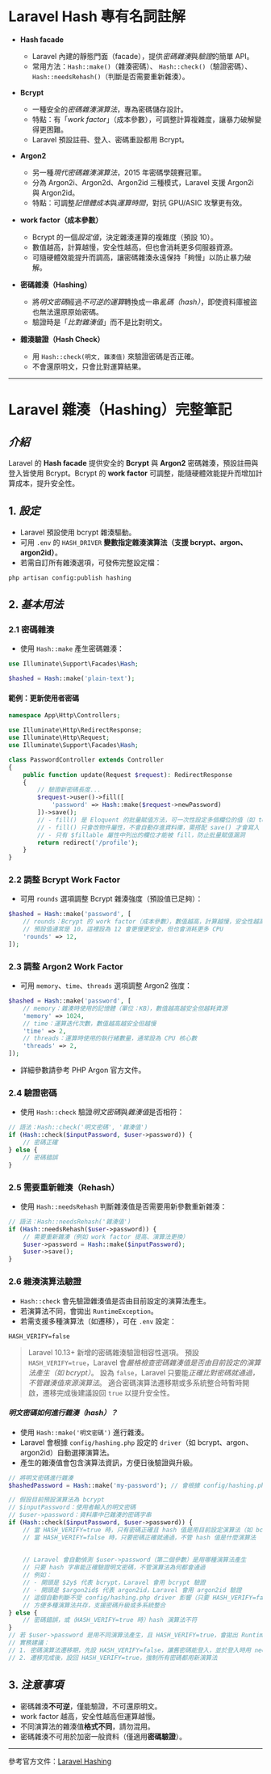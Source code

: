 # Laravel Hash 專有名詞註解

- **Hash facade**
  - Laravel 內建的靜態門面（facade），提供*密碼雜湊*與*驗證*的簡單 API。
  - 常用方法：`Hash::make()`（雜湊密碼）、
            `Hash::check()`（驗證密碼）、
            `Hash::needsRehash()`（判斷是否需要重新雜湊）。

- **Bcrypt**
  - 一種安全的*密碼雜湊演算法*，專為密碼儲存設計。
  - 特點：有「*work factor*」（成本參數），可調整計算複雜度，讓暴力破解變得更困難。
  - Laravel 預設註冊、登入、密碼重設都用 Bcrypt。

- **Argon2**
  - 另一種*現代密碼雜湊演算法*，2015 年密碼學競賽冠軍。
  - 分為 Argon2i、Argon2d、Argon2id 三種模式，Laravel 支援 Argon2i 與 Argon2id。
  - 特點：可調整*記憶體成本*與*運算時間*，對抗 GPU/ASIC 攻擊更有效。

- **work factor（成本參數）**
  - Bcrypt 的一個*設定值*，決定雜湊運算的複雜度（預設 10）。
  - 數值越高，計算越慢，安全性越高，但也會消耗更多伺服器資源。
  - 可隨硬體效能提升而調高，讓密碼雜湊永遠保持「夠慢」以防止暴力破解。

- **密碼雜湊（Hashing）**
  - 將*明文密碼*經過*不可逆的運算*轉換成一串*亂碼（hash）*，即使資料庫被盜也無法還原原始密碼。
  - 驗證時是「*比對雜湊值*」而不是比對明文。

- **雜湊驗證（Hash Check）**
  - 用 `Hash::check(明文, 雜湊值)` 來驗證密碼是否正確。
  - 不會還原明文，只會比對運算結果。

---

# Laravel 雜湊（Hashing）完整筆記

## *介紹*
Laravel 的 **Hash facade** 提供安全的 **Bcrypt** 與 **Argon2** 密碼雜湊，預設註冊與登入皆使用 Bcrypt。Bcrypt 的 **work factor** 可調整，能隨硬體效能提升而增加計算成本，提升安全性。

## 1. *設定*
- Laravel 預設使用 bcrypt 雜湊驅動。
- 可用 `.env` 的 `HASH_DRIVER` **變數指定雜湊演算法（支援 bcrypt、argon、argon2id）**。
- 若需自訂所有雜湊選項，可發佈完整設定檔：

```shell
php artisan config:publish hashing
```

## 2. *基本用法*

### 2.1 **密碼雜湊**
- 使用 `Hash::make` 產生密碼雜湊：

```php
use Illuminate\Support\Facades\Hash;

$hashed = Hash::make('plain-text');
```

#### **範例：更新使用者密碼**
```php
namespace App\Http\Controllers;

use Illuminate\Http\RedirectResponse;
use Illuminate\Http\Request;
use Illuminate\Support\Facades\Hash;

class PasswordController extends Controller
{
    public function update(Request $request): RedirectResponse
    {
        // 驗證新密碼長度...
        $request->user()->fill([
            'password' => Hash::make($request->newPassword)
        ])->save();
        // - fill() 是 Eloquent 的批量賦值方法，可一次性設定多個欄位的值（如 token）
        // - fill() 只會改物件屬性，不會自動存進資料庫，需搭配 save() 才會寫入
        // - 只有 $fillable 屬性中列出的欄位才能被 fill，防止批量賦值漏洞
        return redirect('/profile');
    }
}
```

### 2.2 **調整 Bcrypt Work Factor**
- 可用 `rounds` 選項調整 Bcrypt 雜湊強度（預設值已足夠）：

```php
$hashed = Hash::make('password', [
    // rounds：Bcrypt 的 work factor（成本參數），數值越高，計算越慢，安全性越高
    // 預設值通常是 10，這裡設為 12 會更慢更安全，但也會消耗更多 CPU
    'rounds' => 12,
]);
```

### 2.3 **調整 Argon2 Work Factor**
- 可用 `memory`、`time`、`threads` 選項調整 Argon2 強度：

```php
$hashed = Hash::make('password', [
    // memory：雜湊時使用的記憶體（單位：KB），數值越高越安全但越耗資源
    'memory' => 1024,
    // time：運算迭代次數，數值越高越安全但越慢
    'time' => 2,
    // threads：運算時使用的執行緒數量，通常設為 CPU 核心數
    'threads' => 2,
]);
```
- 詳細參數請參考 PHP Argon 官方文件。

### 2.4 **驗證密碼**
- 使用 `Hash::check` 驗證*明文密碼*與*雜湊值*是否相符：

```php
// 語法：Hash::check('明文密碼', '雜湊值')
if (Hash::check($inputPassword, $user->password)) {
    // 密碼正確
} else {
    // 密碼錯誤
}
```

### 2.5 **需要重新雜湊（Rehash）**
- 使用 `Hash::needsRehash` 判斷雜湊值是否需要用新參數重新雜湊：

```php
// 語法：Hash::needsRehash('雜湊值')
if (Hash::needsRehash($user->password)) {
    // 需要重新雜湊（例如 work factor 提高、演算法更換）
    $user->password = Hash::make($inputPassword);
    $user->save();
}
```

### 2.6 **雜湊演算法驗證**
- `Hash::check` 會先驗證雜湊值是否由目前設定的演算法產生。
- 若演算法不同，會拋出 `RuntimeException`。
- 若需支援多種演算法（如遷移），可在 `.env` 設定：
```
HASH_VERIFY=false
```
> Laravel 10.13+ 新增的密碼雜湊驗證相容性選項。
> 預設 `HASH_VERIFY=true`，Laravel 會*嚴格檢查密碼雜湊值是否由目前設定的演算法產生（如 bcrypt）*。
> 設為 `false`，Laravel 只要能*正確比對密碼就通過，不管雜湊值來源演算法*。
> 適合密碼演算法遷移期或多系統整合時暫時開啟，遷移完成後建議設回 `true` 以提升安全性。

#### *明文密碼如何進行雜湊（hash）？*
- 使用 `Hash::make('明文密碼')` 進行雜湊。
- Laravel 會根據 `config/hashing.php` 設定的 `driver`（如 bcrypt、argon、argon2id）自動選擇演算法。
- 產生的雜湊值會包含演算法資訊，方便日後驗證與升級。

```php
// 將明文密碼進行雜湊
$hashedPassword = Hash::make('my-password'); // 會根據 config/hashing.php 的 driver 自動選擇演算法
```

```php
// 假設目前預設演算法為 bcrypt
// $inputPassword：使用者輸入的明文密碼
// $user->password：資料庫中已雜湊的密碼字串
if (Hash::check($inputPassword, $user->password)) {
    // 當 HASH_VERIFY=true 時，只有密碼正確且 hash 值是用目前設定演算法（如 bcrypt）產生才會通過
    // 當 HASH_VERIFY=false 時，只要密碼正確就通過，不管 hash 值是什麼演算法
    
    
    // Laravel 會自動偵測 $user->password（第二個參數）是用哪種演算法產生
    // 只要 hash 字串能正確驗證明文密碼，不管演算法為何都會通過
    // 例如：
    // - 開頭是 $2y$ 代表 bcrypt，Laravel 會用 bcrypt 驗證
    // - 開頭是 $argon2id$ 代表 argon2id，Laravel 會用 argon2id 驗證
    // 這個自動判斷不受 config/hashing.php driver 影響（只要 HASH_VERIFY=false）
    // 方便多種演算法共存，支援密碼升級或多系統整合
} else {
    // 密碼錯誤，或（HASH_VERIFY=true 時）hash 演算法不符
}
// 若 $user->password 是用不同演算法產生，且 HASH_VERIFY=true，會拋出 RuntimeException
// 實務建議：
// 1. 密碼演算法遷移期，先設 HASH_VERIFY=false，讓舊密碼能登入，並於登入時用 needsRehash 自動升級 hash
// 2. 遷移完成後，設回 HASH_VERIFY=true，強制所有密碼都用新演算法
```

## 3. *注意事項*
- 密碼雜湊**不可逆**，僅能驗證，不可還原明文。
- work factor 越高，安全性越高但運算越慢。
- 不同演算法的雜湊值**格式不同**，請勿混用。
- 密碼雜湊不可用於加密一般資料（僅適用**密碼驗證**）。

---

參考官方文件：[Laravel Hashing](https://laravel.com/docs/10.x/hashing) 